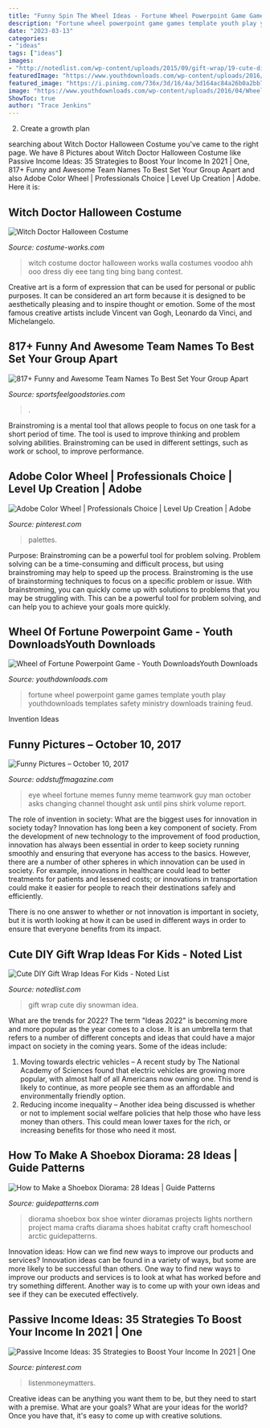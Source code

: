 ```yaml
---
title: "Funny Spin The Wheel Ideas - Fortune Wheel Powerpoint Game Games Template Youth Play Youthdownloads Templates Safety Ministry Downloads Training Feud"
description: "Fortune wheel powerpoint game games template youth play youthdownloads templates safety ministry downloads training feud"
date: "2023-03-13"
categories:
- "ideas"
tags: ["ideas"]
images:
- "http://notedlist.com/wp-content/uploads/2015/09/gift-wrap/19-cute-diy-gift-wrap-ideas-for-kids.jpg"
featuredImage: "https://www.youthdownloads.com/wp-content/uploads/2016/04/Wheel-of-Fortune-Powerpoint-Template.jpg"
featured_image: "https://i.pinimg.com/736x/3d/16/4a/3d164ac84a26b0a2bb7f3f764f9f74a8.jpg"
image: "https://www.youthdownloads.com/wp-content/uploads/2016/04/Wheel-of-Fortune-Powerpoint-Template.jpg"
ShowToc: true
author: "Trace Jenkins"
---
```



2. Create a growth plan 

	

		
searching about Witch Doctor Halloween Costume you've came to the right page. We have 8 Pictures about Witch Doctor Halloween Costume like Passive Income Ideas: 35 Strategies to Boost Your Income In 2021 | One, 817+ Funny and Awesome Team Names To Best Set Your Group Apart and also Adobe Color Wheel | Professionals Choice | Level Up Creation | Adobe. Here it is:
		
    
## Witch Doctor Halloween Costume

<img loading=lazy src="https://photos.costume-works.com/full/witch_doctor9.jpg" onerror="this.onerror=null;this.src='https://tse3.mm.bing.net/th?id=OIP.lJcOgdenZXpFbpjXDpfXtwHaJ3&amp;pid=15.1';" alt="Witch Doctor Halloween Costume">

_Source: costume-works.com_

>witch costume doctor halloween works walla costumes voodoo ahh ooo dress diy eee tang ting bing bang contest. 

	

Creative art is a form of expression that can be used for personal or public purposes. It can be considered an art form because it is designed to be aesthetically pleasing and to inspire thought or emotion. Some of the most famous creative artists include Vincent van Gogh, Leonardo da Vinci, and Michelangelo.

    
## 817+ Funny And Awesome Team Names To Best Set Your Group Apart

<img loading=lazy src="https://www.sportsfeelgoodstories.com/wp-content/uploads/2020/07/Awesome-Team-Names.jpg" onerror="this.onerror=null;this.src='https://tse3.mm.bing.net/th?id=OIP.AskWtePo8m5wMK1ngqBKzwHaHa&amp;pid=15.1';" alt="817+ Funny and Awesome Team Names To Best Set Your Group Apart">

_Source: sportsfeelgoodstories.com_

>. 

	

Brainstroming is a mental tool that allows people to focus on one task for a short period of time. The tool is used to improve thinking and problem solving abilities. Brainstroming can be used in different settings, such as work or school, to improve performance.

    
## Adobe Color Wheel | Professionals Choice | Level Up Creation | Adobe

<img loading=lazy src="https://i.pinimg.com/736x/3d/16/4a/3d164ac84a26b0a2bb7f3f764f9f74a8.jpg" onerror="this.onerror=null;this.src='https://tse4.mm.bing.net/th?id=OIP.QvfEnSGfGGvDCVJTPfBkNgHaES&amp;pid=15.1';" alt="Adobe Color Wheel | Professionals Choice | Level Up Creation | Adobe">

_Source: pinterest.com_

>palettes. 

	

Purpose: Brainstroming can be a powerful tool for problem solving.
Problem solving can be a time-consuming and difficult process, but using brainstroming may help to speed up the process. Brainstroming is the use of brainstorming techniques to focus on a specific problem or issue. With brainstroming, you can quickly come up with solutions to problems that you may be struggling with. This can be a powerful tool for problem solving, and can help you to achieve your goals more quickly.

    
## Wheel Of Fortune Powerpoint Game - Youth DownloadsYouth Downloads

<img loading=lazy src="https://www.youthdownloads.com/wp-content/uploads/2016/04/Wheel-of-Fortune-Powerpoint-Template.jpg" onerror="this.onerror=null;this.src='https://tse1.mm.bing.net/th?id=OIP.QpoFAQPI3N7DigMAWZ0NWAHaFd&amp;pid=15.1';" alt="Wheel of Fortune Powerpoint Game - Youth DownloadsYouth Downloads">

_Source: youthdownloads.com_

>fortune wheel powerpoint game games template youth play youthdownloads templates safety ministry downloads training feud. 

	

Invention Ideas

    
## Funny Pictures – October 10, 2017

<img loading=lazy src="http://oddstuffmagazine.com/wp-content/uploads/2017/10/An-Eye-for-I.jpg" onerror="this.onerror=null;this.src='https://tse4.mm.bing.net/th?id=OIP.XkRgTCOOGfAeUDhTxagamQHaLP&amp;pid=15.1';" alt="Funny Pictures – October 10, 2017">

_Source: oddstuffmagazine.com_

>eye wheel fortune memes funny meme teamwork guy man october asks changing channel thought ask until pins shirk volume report. 

	

The role of invention in society: What are the biggest uses for innovation in society today?
Innovation has long been a key component of society. From the development of new technology to the improvement of food production, innovation has always been essential in order to keep society running smoothly and ensuring that everyone has access to the basics. 
However, there are a number of other spheres in which innovation can be used in society. For example, innovations in healthcare could lead to better treatments for patients and lessened costs; or innovations in transportation could make it easier for people to reach their destinations safely and efficiently. 

There is no one answer to whether or not innovation is important in society, but it is worth looking at how it can be used in different ways in order to ensure that everyone benefits from its impact.

    
## Cute DIY Gift Wrap Ideas For Kids - Noted List

<img loading=lazy src="http://notedlist.com/wp-content/uploads/2015/09/gift-wrap/19-cute-diy-gift-wrap-ideas-for-kids.jpg" onerror="this.onerror=null;this.src='https://tse2.mm.bing.net/th?id=OIP.HGlkEEEAzRsKk3SUOy9AZwHaLJ&amp;pid=15.1';" alt="Cute DIY Gift Wrap Ideas For Kids - Noted List">

_Source: notedlist.com_

>gift wrap cute diy snowman idea. 

	

What are the trends for 2022?
The term "Ideas 2022" is becoming more and more popular as the year comes to a close. It is an umbrella term that refers to a number of different concepts and ideas that could have a major impact on society in the coming years. Some of the ideas include: 
1) Moving towards electric vehicles – A recent study by The National Academy of Sciences found that electric vehicles are growing more popular, with almost half of all Americans now owning one. This trend is likely to continue, as more people see them as an affordable and environmentally friendly option. 
2) Reducing income inequality – Another idea being discussed is whether or not to implement social welfare policies that help those who have less money than others. This could mean lower taxes for the rich, or increasing benefits for those who need it most.

    
## How To Make A Shoebox Diorama: 28 Ideas | Guide Patterns

<img loading=lazy src="http://www.guidepatterns.com/wp-content/uploads/2016/08/Diorama-in-a-Shoebox-300x224.jpg" onerror="this.onerror=null;this.src='https://tse1.mm.bing.net/th?id=OIP.8Hzg3mernB2eXlOVG4cW4QAAAA&amp;pid=15.1';" alt="How to Make a Shoebox Diorama: 28 Ideas | Guide Patterns">

_Source: guidepatterns.com_

>diorama shoebox box shoe winter dioramas projects lights northern project mama crafts diarama shoes habitat crafty craft homeschool arctic guidepatterns. 

	

Innovation ideas: How can we find new ways to improve our products and services?
Innovation ideas can be found in a variety of ways, but some are more likely to be successful than others. One way to find new ways to improve our products and services is to look at what has worked before and try something different. Another way is to come up with your own ideas and see if they can be executed effectively.

    
## Passive Income Ideas: 35 Strategies To Boost Your Income In 2021 | One

<img loading=lazy src="https://i.pinimg.com/736x/14/ce/aa/14ceaa37347df423b72aba55177c72b7.jpg" onerror="this.onerror=null;this.src='https://tse3.mm.bing.net/th?id=OIP.4SpHB5kqoYo_KXX-tGZdtgHaLH&amp;pid=15.1';" alt="Passive Income Ideas: 35 Strategies to Boost Your Income In 2021 | One">

_Source: pinterest.com_

>listenmoneymatters. 

	

Creative ideas can be anything you want them to be, but they need to start with a premise. What are your goals? What are your ideas for the world? Once you have that, it's easy to come up with creative solutions.

